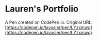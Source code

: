 # Lauren's Portfolio

A Pen created on CodePen.io. Original URL: [https://codepen.io/lavosler/pen/LYzxmwo](https://codepen.io/lavosler/pen/LYzxmwo).

